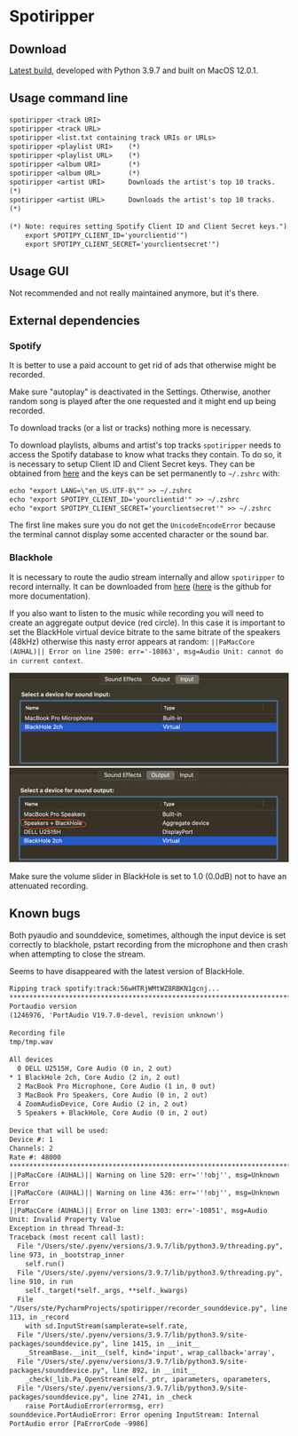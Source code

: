 # Spotiripper

## Download

[Latest build](dist/spotiripper), developed with Python 3.9.7 and built on MacOS 12.0.1.

## Usage command line

    spotiripper <track URI>
    spotiripper <track URL>
    spotiripper <list.txt containing track URIs or URLs>
    spotiripper <playlist URI>    (*)
    spotiripper <playlist URL>    (*)
    spotiripper <album URI>       (*)
    spotiripper <album URL>       (*)
    spotiripper <artist URI>      Downloads the artist's top 10 tracks. (*)
    spotiripper <artist URL>      Downloads the artist's top 10 tracks. (*)

    (*) Note: requires setting Spotify Client ID and Client Secret keys.")
        export SPOTIPY_CLIENT_ID='yourclientid'")
        export SPOTIPY_CLIENT_SECRET='yourclientsecret'")

## Usage GUI

Not recommended and not really maintained anymore, but it's there.

## External dependencies

### Spotify

It is better to use a paid account to get rid of ads that otherwise might be recorded.

Make sure "autoplay" is deactivated in the Settings. Otherwise, another random song is played after the one requested
and it might end up being recorded.

To download tracks (or a list or tracks) nothing more is necessary.

To download playlists, albums and artist's top tracks `spotiripper` needs to access the Spotify database to know what
tracks they contain. To do so, it is necessary to setup Client ID and Client Secret keys. They can be obtained
from [here](https://developer.spotify.com/dashboard/applications) and the keys can be set permanently to `~/.zshrc`
with:

````
echo "export LANG=\"en_US.UTF-8\"" >> ~/.zshrc
echo "export SPOTIPY_CLIENT_ID='yourclientid'" >> ~/.zshrc
echo "export SPOTIPY_CLIENT_SECRET='yourclientsecret'" >> ~/.zshrc
````

The first line makes sure you do not get the `UnicodeEncodeError` because the terminal cannot display some accented
character or the sound bar.


### Blackhole

It is necessary to route the audio stream internally and allow `spotiripper` to record internally. It can be downloaded
from [here](https://existential.audio/blackhole/) ([here](https://github.com/ExistentialAudio/BlackHole/wiki) is the
github for more documentation).

If you also want to listen to the music while recording you will need to create an aggregate output device (red circle).
In this case it is important to set the BlackHole virtual device bitrate to the same bitrate of the speakers (48kHz)
otherwise this nasty error appears at
random: `||PaMacCore (AUHAL)|| Error on line 2500: err='-10863', msg=Audio Unit: cannot do in current context`.

![alt text1](docs/audio_input.png "Input")
![alt text1](docs/audio_output.png "Output")

Make sure the volume slider in BlackHole is set to 1.0 (0.0dB) not to have an attenuated recording.

## Known bugs

Both pyaudio and sounddevice, sometimes, although the input device is set correctly to blackhole, pstart recording from
the microphone and then crash when attempting to close the stream.

Seems to have disappeared with the latest version of BlackHole.

````
Ripping track spotify:track:56wHTRjWMtWZ8RBKN1gcnj...                                                         
********************************************************************************
Portaudio version
(1246976, 'PortAudio V19.7.0-devel, revision unknown')

Recording file
tmp/tmp.wav

All devices
  0 DELL U2515H, Core Audio (0 in, 2 out)
* 1 BlackHole 2ch, Core Audio (2 in, 2 out)
  2 MacBook Pro Microphone, Core Audio (1 in, 0 out)
  3 MacBook Pro Speakers, Core Audio (0 in, 2 out)
  4 ZoomAudioDevice, Core Audio (2 in, 2 out)
  5 Speakers + BlackHole, Core Audio (0 in, 2 out)

Device that will be used:
Device #: 1
Channels: 2
Rate #: 48000
********************************************************************************
||PaMacCore (AUHAL)|| Warning on line 520: err=''!obj'', msg=Unknown Error
||PaMacCore (AUHAL)|| Warning on line 436: err=''!obj'', msg=Unknown Error
||PaMacCore (AUHAL)|| Error on line 1303: err='-10851', msg=Audio Unit: Invalid Property Value
Exception in thread Thread-3:
Traceback (most recent call last):
  File "/Users/ste/.pyenv/versions/3.9.7/lib/python3.9/threading.py", line 973, in _bootstrap_inner
    self.run()
  File "/Users/ste/.pyenv/versions/3.9.7/lib/python3.9/threading.py", line 910, in run
    self._target(*self._args, **self._kwargs)
  File "/Users/ste/PycharmProjects/spotiripper/recorder_sounddevice.py", line 113, in _record
    with sd.InputStream(samplerate=self.rate,
  File "/Users/ste/.pyenv/versions/3.9.7/lib/python3.9/site-packages/sounddevice.py", line 1415, in __init__
    _StreamBase.__init__(self, kind='input', wrap_callback='array',
  File "/Users/ste/.pyenv/versions/3.9.7/lib/python3.9/site-packages/sounddevice.py", line 892, in __init__
    _check(_lib.Pa_OpenStream(self._ptr, iparameters, oparameters,
  File "/Users/ste/.pyenv/versions/3.9.7/lib/python3.9/site-packages/sounddevice.py", line 2741, in _check
    raise PortAudioError(errormsg, err)
sounddevice.PortAudioError: Error opening InputStream: Internal PortAudio error [PaErrorCode -9986]
````